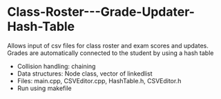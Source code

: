 # Class-Roster---Grade-Updater-Hash-Table
Allows input of csv files for class roster and exam scores and updates. Grades are automatically connected to the student by using a hash table 
- Collision handling: chaining
- Data structures: Node class, vector of linkedlist
- Files: main.cpp, CSVEditor.cpp, HashTable.h, CSVEditor.h
- Run using makefile
